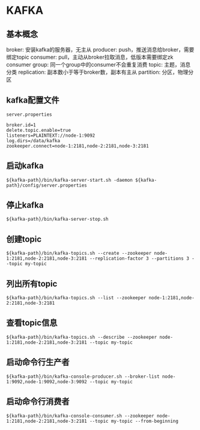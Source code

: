 # KAFKA
## 基本概念

broker: 安装kafka的服务器，无主从
producer: push，推送消息给broker，需要绑定topic
consumer: pull，主动从broker拉取消息，低版本需要绑定zk
consumer group: 同一个group中的consumer不会重复消费
topic: 主题，消息分类
replication: 副本数小于等于broker数，副本有主从
partition: 分区，物理分区

## kafka配置文件
```
server.properties

broker.id=1
delete.topic.enable=true
listeners=PLAINTEXT://node-1:9092
log.dirs=/data/kafka
zookeeper.connect=node-1:2181,node-2:2181,node-3:2181
```

## 启动kafka
```
${kafka-path}/bin/kafka-server-start.sh -daemon ${kafka-path}/config/server.properties
```

## 停止kafka
```
${kafka-path}/bin/kafka-server-stop.sh
```

## 创建topic
```
${kafka-path}/bin/kafka-topics.sh --create --zookeeper node-1:2181,node-2:2181,node-3:2181 --replication-factor 3 --partitions 3 --topic my-topic
```

## 列出所有topic
```
${kafka-path}/bin/kafka-topics.sh --list --zookeeper node-1:2181,node-2:2181,node-3:2181
```

## 查看topic信息
```
${kafka-path}/bin/kafka-topics.sh --describe --zookeeper node-1:2181,node-2:2181,node-3:2181 --topic my-topic
```

## 启动命令行生产者
```
${kafka-path}/bin/kafka-console-producer.sh --broker-list node-1:9092,node-1:9092,node-3:9092 --topic my-topic
```

## 启动命令行消费者
```
${kafka-path}/bin/kafka-console-consumer.sh --zookeeper node-1:2181,node-2:2181,node-3:2181 --topic my-topic --from-beginning
```